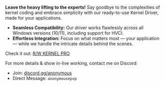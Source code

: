 **Leave the heavy lifting to the experts!** Say goodbye to the complexities of kernel coding and embrace simplicity with our ready-to-use Kernel Driver, made for your applications.

- **Seamless Compatibility:** Our driver works flawlessly across all Windows versions (10/11), including support for HVCI.
- **Effortless Integration:** Focus on what matters most — your application — while we handle the intricate details behind the scenes.

Check it out: [R/W KERNEL PRO](https://github.com/kprprivate/R-W-DRIVER-SIGNED-FOR-SELL)

For more details & show in-live working, contact me on Discord:
- Join: [discord.gg/anonymous](https://discord.gg/anonymous)
- Direct Message: `anonymousepvp`
